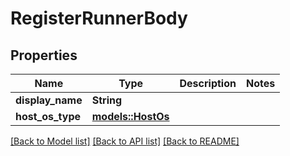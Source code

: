 # RegisterRunnerBody

## Properties

Name | Type | Description | Notes
------------ | ------------- | ------------- | -------------
**display_name** | **String** |  | 
**host_os_type** | [**models::HostOs**](HostOS.md) |  | 

[[Back to Model list]](../README.md#documentation-for-models) [[Back to API list]](../README.md#documentation-for-api-endpoints) [[Back to README]](../README.md)


